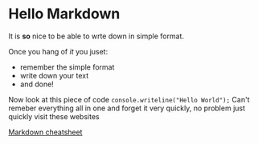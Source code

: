 # Hello Markdown

It is **so** nice to be able to wrte down in simple format.

Once you hang of *it* you juset:

* remember the simple format
* write down your text
* and done!


Now look at this piece of code    `console.writeline("Hello World");`
Can't remeber everything all in one and forget it very quickly, no problem just quickly visit these websites

[Markdown cheatsheet](https://github.com/adam-p/markdown-here/wiki/Markdown-Cheatsheet)


